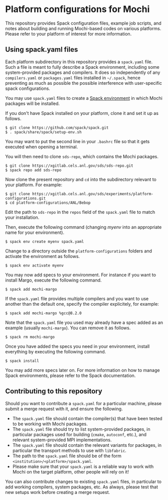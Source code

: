 Platform configurations for Mochi
=================================

This repository provides Spack configuration files, example job scripts, and
notes about building and running Mochi-based codes on various platforms.
Please refer to your platform of interest for more information.


Using spack.yaml files
----------------------

Each platform subdirectory in this repository provides a `spack.yaml` file.
Such a file is meant to fully describe a Spack environment, including some system-provided
packages and compilers. It does so independently of any `compilers.yaml` or `packages.yaml`
files installed in `~/.spack`, hence preventing as much as possible the possible interference
with user-specific spack configurations.

You may use `spack.yaml` files to create a
[Spack environment](https://spack.readthedocs.io/en/latest/environments.html) in
which Mochi packages will be installed.

If you don't have Spack installed on your platform, clone it and set it up as follows.

```
$ git clone https://github.com/spack/spack.git
$ . spack/share/spack/setup-env.sh
```

You may want to put the second line in your `.bashrc` file so that it
gets executed when opening a terminal.

You will then need to clone `sds-repo`, which contains the Mochi packages.

```
$ git clone https://xgitlab.cels.anl.gov/sds/sds-repo.git
$ spack repo add sds-repo
```

Now clone the present repository and `cd` into the subdirectory relevant
to your platform. For example:

```
$ git clone https://xgitlab.cels.anl.gov/sds/experiments/platform-configurations.git
$ cd platform-configurations/ANL/Bebop
```

Edit the path to `sds-repo` in the `repos` field of the `spack.yaml` file to
match your installation.

Then, execute the following command
(changing _myenv_ into an appropriate name for your environment).

```
$ spack env create myenv spack.yaml
```

Change to a directory outside the `platform-configurations` folders
and activate the environment as follows.

```
$ spack env activate myenv
```

You may now add specs to your environment. For instance if you want
to install Margo, execute the following command.

```
$ spack add mochi-margo
```

If the `spack.yaml` file provides multiple compilers and you want
to use another than the default one, specify the compiler explicitely,
for example:

```
$ spack add mochi-margo %gcc@8.2.0
```

Note that the `spack.yaml` file you used may already have a spec
added as an example (usually `mochi-margo`). You can remove it as
follows.

```
$ spack rm mochi-margo
```

Once you have added the specs you need in your environment, install
everything by executing the following command.

```
$ spack install
```

You may add more specs later on. For more information on how to manage
Spack environments, please refer to the Spack documentation.


Contributing to this repository
-------------------------------

Should you want to contribute a `spack.yaml` for a particular machine,
please submit a merge request with it, and ensure the following.

*  The `spack.yaml` file should contain the compiler(s) that have been tested
   to be working with Mochi packages.
*  The `spack.yaml` file should try to list system-provided packages,
   in particular packages used for building (`cmake`, `autoconf`, etc.),
   and relevant system-provided MPI implementations.
*  The `spack.yaml` file should contain the relevant variants for packages,
   in particular the transport methods to use with `libfabric`.
*  The path to the `spack.yaml` file should be of the form
   `<institution>/<platform>/spack.yaml`.
*  Please make sure that your `spack.yaml` is a reliable way to work with
   Mochi on the target platform, other people will rely on it!

You can also contribute changes to existing `spack.yaml` files, in particular
to add working compilers, system packages, etc. As always, please test that
new setups work before creating a merge request.
